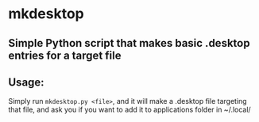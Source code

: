 # mkdesktop

Simple Python script that makes basic .desktop entries for a target file
---
## Usage:
  Simply run `mkdesktop.py <file>`, and it will make a .desktop file targeting that file, and ask you if you want to add it to applications folder in ~/.local/
